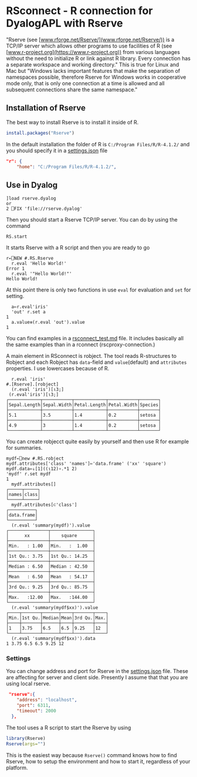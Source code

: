 # RSconnect - R connection for DyalogAPL with Rserve
"Rserve (see [www.rforge.net/Rserve/](www.rforge.net/Rserve/)) is a TCP/IP server which allows other programs to use facilities of R (see [www.r-project.org](https://www.r-project.org)) from various languages without the need to initialize R or link against R library. Every connection has a separate workspace and working directory." This is true for Linux and Mac but "Windows lacks important features that make the separation of namespaces possible, therefore Rserve for Windows works in cooperative mode only, that is only one connection at a time is allowed and all subsequent connections share the same namespace." 


## Installation of Rserve
The best way to install Rserve is to install it inside of R.

```R
install.packages("Rserve")
```

In the default installation the folder of R is `C:/Program Files/R/R-4.1.2/` and you should specify it in a [settings.json](./settings.json) file

```json
"r": {
    "home": "C:/Program Files/R/R-4.1.2/",
```

## Use in Dyalog

```apl
]load rserve.dyalog
or
2 ⎕FIX 'file://rserve.dyalog' 
```
Then you should start a Rserve TCP/IP server. You can do by using the command
```apl
RS.start
```
It starts Rserve with a R script and then you are ready to go
```apl
r←⎕NEW #.RS.Rserve
  r.eval 'Hello World!'
Error 1
  r.eval '"Hello World!"'
Hello World!
```
At this point there is only two functions in use `eval` for evaluation and `set` for setting.
```apl
  a←r.eval'iris'
  'out' r.set a
1
  a.value≡(r.eval 'out').value
1
```
You can find examples in a [rsconnect_test.md](./rsconnect_test.md) file. It includes basically all the same examples than in a rconnect (rscproxy-connection.)

A main element in RSconnect is robject. The tool reads R-structures to Robject and each Robject has `data`-field and `value`(default) and `attributes` properties. I use lowercases because of R.   

```apl
  r.eval 'iris'
#.[Rserve].[robject]
  (r.eval 'iris')[⍳3;]
 (r.eval'iris')[⍳3;]
┌────────────┬───────────┬────────────┬───────────┬───────┐
│Sepal.Length│Sepal.Width│Petal.Length│Petal.Width│Species│
├────────────┼───────────┼────────────┼───────────┼───────┤
│5.1         │3.5        │1.4         │0.2        │setosa │
├────────────┼───────────┼────────────┼───────────┼───────┤
│4.9         │3          │1.4         │0.2        │setosa │
└────────────┴───────────┴────────────┴───────────┴───────┘
```
You can create robjecct quite easily by yourself and then use R for example for summaries.
```apl
mydf←⎕new #.RS.robject
mydf.attributes['class' 'names']←'data.frame' ('xx' 'square')
mydf.data←↓[1]((⍳12)∘.*1 2)
'mydf' r.set mydf 
1
  mydf.attributes[]
┌─────┬─────┐
│names│class│
└─────┴─────┘
  mydf.attributes[⊂'class']
┌──────────┐
│data.frame│
└──────────┘
  (r.eval 'summary(mydf)').value
┌───────────────┬────────────────┐
│      xx       │    square      │
├───────────────┼────────────────┤
│Min.   : 1.00  │Min.   :  1.00  │
├───────────────┼────────────────┤
│1st Qu.: 3.75  │1st Qu.: 14.25  │
├───────────────┼────────────────┤
│Median : 6.50  │Median : 42.50  │
├───────────────┼────────────────┤
│Mean   : 6.50  │Mean   : 54.17  │
├───────────────┼────────────────┤
│3rd Qu.: 9.25  │3rd Qu.: 85.75  │
├───────────────┼────────────────┤
│Max.   :12.00  │Max.   :144.00  │
└───────────────┴────────────────┘
  (r.eval 'summary(mydf$xx)').value
┌────┬───────┬──────┬────┬───────┬────┐
│Min.│1st Qu.│Median│Mean│3rd Qu.│Max.│
├────┼───────┼──────┼────┼───────┼────┤
│1   │3.75   │6.5   │6.5 │9.25   │12  │
└────┴───────┴──────┴────┴───────┴────┘
  (r.eval 'summary(mydf$xx)').data
1 3.75 6.5 6.5 9.25 12
```

### Settings
You can change address and port for Rserve in the [settings.json](./settings.json) file. These are affecting for server and client side. Presently I assume that that you are using local rserve.

```json
 "rserve":{
    "address": "localhost",
    "port": 6311,
    "timeout": 2000
  },
```
The tool uses a R script to start the Rserve by using 
```R
library(Rserve)
Rserve(args="")
```
This is the easiest way because `Rserve()` command knows how to find Rserve, how to setup the environment and how to start it, regardless of your platform.